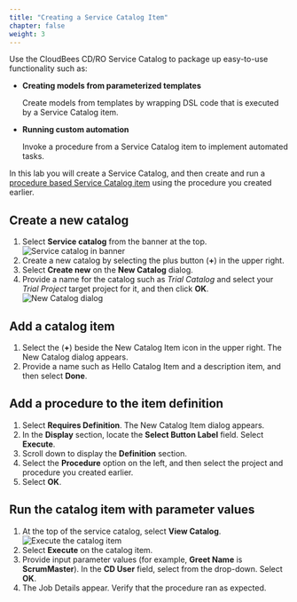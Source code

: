 ```yaml
---
title: "Creating a Service Catalog Item"
chapter: false
weight: 3
--- 
```


Use the CloudBees CD/RO Service Catalog to package up easy-to-use functionality such as:

- **Creating models from parameterized templates**

    Create models from templates by wrapping DSL code that is executed by a Service Catalog item.

- **Running custom automation**

    Invoke a procedure from a Service Catalog item to implement automated tasks.

In this lab you will create a Service Catalog, and then create and run a [procedure based Service Catalog item](https://docs.cloudbees.com/docs/cloudbees-cd/latest/self-service/#_procedure_based_catalog_items) using the procedure you created earlier.

## Create a new catalog

1. Select **Service catalog** from the banner at the top. ![Service catalog in banner](te-service-catalog-banner.png?width=50pc) 
2. Create a new catalog by selecting the plus button (**+**) in the upper right.
3. Select **Create new** on the **New Catalog** dialog.
4. Provide a name for the catalog such as *Trial Catalog* and select your *Trial Project* target project for it, and then click **OK**. ![New Catalog dialog](te-service-catalog-new-dialog.png?width=50pc) 

## Add a catalog item

1. Select the (**+**) beside the New Catalog Item icon in the upper right. The New Catalog dialog appears.
2. Provide a name such as Hello Catalog Item and a description item, and then select **Done**.

## Add a procedure to the item definition

1. Select **Requires Definition**. The New Catalog Item dialog appears.
2. In the **Display** section, locate the **Select Button Label** field. Select **Execute**.
3. Scroll down to display the **Definition** section.
4. Select the **Procedure** option on the left, and then select the project and procedure you created earlier.
5. Select **OK**.

## Run the catalog item with parameter values

1. At the top of the service catalog, select **View Catalog**. ![Execute the catalog item](te-view-catalog-execute.png?width=50pc) 
2. Select **Execute** on the catalog item.
3. Provide input parameter values (for example, **Greet Name** is **ScrumMaster**). In the **CD User** field, select from the drop-down. Select **OK**.
4. The Job Details appear. Verify that the procedure ran as expected.
